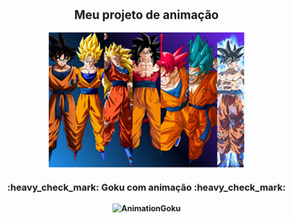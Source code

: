 ###### <h2 align="center">Meu projeto de animação</h2>

<h4 align="center">
    <img alt="AnimationGoku" title="Animation Goku" src="https://raw.githubusercontent.com/RodrigoRedivo/animation-Goku/master/assets/animation-goku.png" width="350px" />
</h4>

<h3 align="center"> 
	:heavy_check_mark: Goku com animação  :heavy_check_mark:
</h3>

<h4 align="center">
    <img alt="AnimationGoku" title="Animation Goku" src="https://github.com/RodrigoRedivo/animation-Goku/blob/master/assets/animation-goku%09.gif?raw=true" width="350px" />
</h4>

<h3 align="center"> 

  

